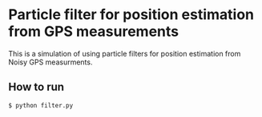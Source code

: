 # Particle filter for position estimation from GPS measurements
This is a simulation of using particle filters for position estimation from Noisy GPS measurments.

## How to run
```
$ python filter.py
```